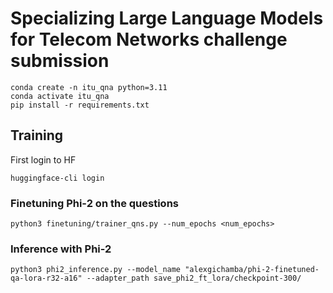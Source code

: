 # Specializing Large Language Models for Telecom Networks challenge submission


```shell
conda create -n itu_qna python=3.11
conda activate itu_qna
pip install -r requirements.txt
```

## Training
First login to HF
```shell
huggingface-cli login
```
### Finetuning Phi-2 on the questions
```shell
python3 finetuning/trainer_qns.py --num_epochs <num_epochs>
```

### Inference with Phi-2
```shell
python3 phi2_inference.py --model_name "alexgichamba/phi-2-finetuned-qa-lora-r32-a16" --adapter_path save_phi2_ft_lora/checkpoint-300/
```